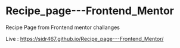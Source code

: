 # Recipe_page---Frontend_Mentor
Recipe Page from Frontend mentor challanges


Live : https://sidr467.github.io/Recipe_page---Frontend_Mentor/
